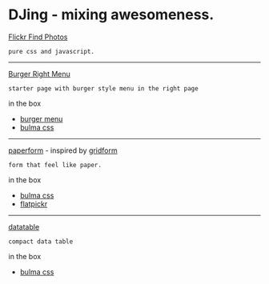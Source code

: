 # DJing - mixing awesomeness.


[Flickr Find Photos](https://jingz.github.io/djing/flickr/index.html)

    pure css and javascript.

---

[Burger Right Menu](https://jingz.github.io/djing/burger_right_menu.html)

    starter page with burger style menu in the right page

in the box
- [burger menu](https://github.com/mblode/burger)
- [bulma css](http://bulma.io)

---

[paperform](https://jingz.github.io/djing/paperform.html) - inspired by [gridform](https://github.com/kumailht/gridforms)

    form that feel like paper.

in the box
- [bulma css](http://bulma.io)
- [flatpickr](https://chmln.github.io/flatpickr/)

---

[datatable](https://jingz.github.io/djing/datatable.html)

    compact data table

in the box
- [bulma css](http://bulma.io)
